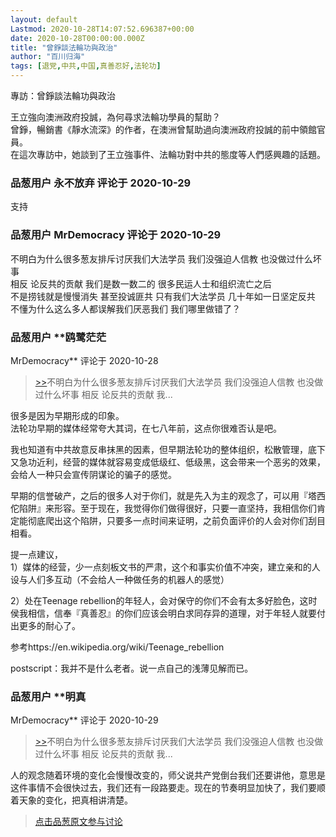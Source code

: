 ```yaml
---
layout: default
Lastmod: 2020-10-28T14:07:52.696387+00:00
date: 2020-10-28T00:00:00.000Z
title: "曾錚談法輪功與政治"
author: "百川归海"
tags: [退党,中共,中国,真善忍好,法轮功]
---
```


專訪：曾錚談法輪功與政治  
  
王立強向澳洲政府投誠，為何尋求法輪功學員的幫助？  
曾錚，暢銷書《靜水流深》的作者，在澳洲曾幫助過向澳洲政府投誠的前中領館官員。  
在這次專訪中，她談到了王立強事件、法輪功對中共的態度等人們感興趣的話題。

            
### 品葱用户 **永不放弃** 评论于 2020-10-29
        
支持
        


            
### 品葱用户 **MrDemocracy** 评论于 2020-10-29
        
不明白为什么很多葱友排斥讨厌我们大法学员 我们没强迫人信教 也没做过什么坏事   
相反 论反共的贡献 我们是数一数二的 很多民运人士和组织流亡之后  
不是捞钱就是慢慢消失 甚至投诚匪共 只有我们大法学员 几十年如一日坚定反共  
不懂为什么这么多人都误解我们厌恶我们 我们哪里做错了？
        


            
### 品葱用户 **鸥鹭茫茫 
MrDemocracy** 评论于 2020-10-28
        
> [\>>]( "/video/item_id-30093#")不明白为什么很多葱友排斥讨厌我们大法学员 我们没强迫人信教 也没做过什么坏事 相反 论反共的贡献 我...

  
很多是因为早期形成的印象。  
法轮功早期的媒体经常夸大其词，在七八年前，这点你很难否认是吧。  
  
我也知道有中共故意反串抹黑的因素，但早期法轮功的整体组织，松散管理，底下又急功近利，经营的媒体就容易变成低级红、低级黑，这会带来一个恶劣的效果，会给人一种只会宣传阴谋论的骗子的感觉。  
  
早期的信誉破产，之后的很多人对于你们，就是先入为主的观念了，可以用『塔西佗陷阱』来形容。至于现在，我觉得你们做得很好，只要一直坚持，我相信你们肯定能彻底爬出这个陷阱，只要多一点时间来证明，之前负面评价的人会对你们刮目相看。  
  
提一点建议，  
1）媒体的经营，少一点刻板文书的严肃，这个和事实价值不冲突，建立亲和的人设与人们多互动（不会给人一种做任务的机器人的感觉）  
  
2）处在Teenage rebellion的年轻人，会对保守的你们不会有太多好脸色，这时侯我相信，信奉『真善忍』的你们应该会明白求同存异的道理，对于年轻人就要付出更多的耐心了。  
  
参考https://en.wikipedia.org/wiki/Teenage\_rebellion  
  
postscript：我并不是什么老者。说一点自己的浅薄见解而已。
        


            
### 品葱用户 **明真 
MrDemocracy** 评论于 2020-10-29
        
> [\>>]( "/video/item_id-30093#")不明白为什么很多葱友排斥讨厌我们大法学员 我们没强迫人信教 也没做过什么坏事 相反 论反共的贡献 我...

  
  
人的观念随着环境的变化会慢慢改变的，师父说共产党倒台我们还要讲他，意思是这件事情不会很快过去，我们还有一段路要走。现在的节奏明显加快了，我们要顺着天象的变化，把真相讲清楚。
        






> [点击品葱原文参与讨论](https://pincong.rocks/video/3267)

